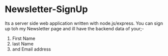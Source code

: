 # Newsletter-SignUp
Its a server side web application written with node.js/express.
You can sign up toh my Newsletter page and ill have the backend data of your;-
1) First Name
2) last Name
3) and Email address
